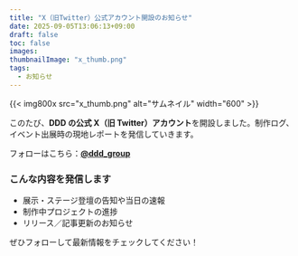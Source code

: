 ```yaml
---
title: "X（旧Twitter）公式アカウント開設のお知らせ"
date: 2025-09-05T13:06:13+09:00
draft: false
toc: false
images:
thumbnailImage: "x_thumb.png"
tags:
  - お知らせ
---
```


{{< img800x src="x_thumb.png" alt="サムネイル" width="600" >}}

このたび、**DDD の公式 X（旧 Twitter）アカウント**を開設しました。制作ログ、イベント出展時の現地レポートを発信していきます。

フォローはこちら：**[@ddd_group](https://x.com/ddd_group)**

### こんな内容を発信します

- 展示・ステージ登壇の告知や当日の速報
- 制作中プロジェクトの進捗
- リリース／記事更新のお知らせ

ぜひフォローして最新情報をチェックしてください！
